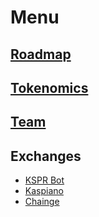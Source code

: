 # Menu

## [Roadmap](#roadmap)
## [Tokenomics](#tokenomics)
## [Team](#team)

## Exchanges
- [KSPR Bot](https://t.me/kspr_home_bot?start=WdRcvw)
- [Kaspiano](https://www.kaspiano.com/token/koin?ref=koin)
- [Chainge](https://krc20.chainge.finance)


